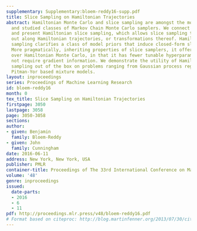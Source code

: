 ```yaml
---
supplementary: Supplementary:bloem-reddy16-supp.pdf
title: Slice Sampling on Hamiltonian Trajectories
abstract: Hamiltonian Monte Carlo and slice sampling are amongst the most widely used
  and studied classes of Markov Chain Monte Carlo samplers. We connect these two methods
  and present Hamiltonian slice sampling, which allows slice sampling to be carried
  out along Hamiltonian trajectories, or transformations thereof. Hamiltonian slice
  sampling clarifies a class of model priors that induce closed-form slice samplers.
  More pragmatically, inheriting properties of slice samplers, it offers advantages
  over Hamiltonian Monte Carlo, in that it has fewer tunable hyperparameters and does
  not require gradient information. We demonstrate the utility of Hamiltonian slice
  sampling out of the box on problems ranging from Gaussian process regression to
  Pitman-Yor based mixture models.
layout: inproceedings
series: Proceedings of Machine Learning Research
id: bloem-reddy16
month: 0
tex_title: Slice Sampling on Hamiltonian Trajectories
firstpage: 3050
lastpage: 3058
page: 3050-3058
sections: 
author:
- given: Benjamin
  family: Bloem-Reddy
- given: John
  family: Cunningham
date: 2016-06-11
address: New York, New York, USA
publisher: PMLR
container-title: Proceedings of The 33rd International Conference on Machine Learning
volume: '48'
genre: inproceedings
issued:
  date-parts:
  - 2016
  - 6
  - 11
pdf: http://proceedings.mlr.press/v48/bloem-reddy16.pdf
# Format based on citeproc: http://blog.martinfenner.org/2013/07/30/citeproc-yaml-for-bibliographies/
---
```

